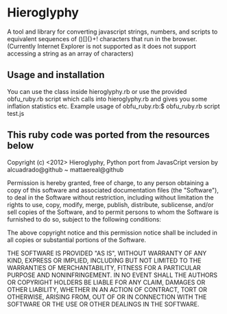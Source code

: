 # Hieroglyphy

A tool and library for converting javascript strings, numbers, and scripts to
equivalent sequences of ()[]{}+! characters that run in the browser.
(Currently Internet Explorer is not supported as it does not support accessing
a string as an array of characters)

## Usage and installation

You can use the class inside hieroglyphy.rb or use the provided obfu_ruby.rb script
which calls into hieroglyphy.rb and gives you some inflation statistics etc.
Example usage of obfu_ruby.rb:$ obfu_ruby.rb script test.js

## This ruby code was ported from the resources below

Copyright (c) <2012> <Patricio Palladino>
Hieroglyphy, Python port from JavasCript version by <Patricio Palladino>
alcuadrado@github ~ mattaereal@github

Permission is hereby granted, free of charge, to any person obtaining a copy of
this software and associated documentation files (the "Software"), to deal in
the Software without restriction, including without limitation the rights to
use, copy, modify, merge, publish, distribute, sublicense, and/or sell copies of
the Software, and to permit persons to whom the Software is furnished to do so,
subject to the following conditions:

The above copyright notice and this permission notice shall be included in all
copies or substantial portions of the Software.

THE SOFTWARE IS PROVIDED "AS IS", WITHOUT WARRANTY OF ANY KIND, EXPRESS OR
IMPLIED, INCLUDING BUT NOT LIMITED TO THE WARRANTIES OF MERCHANTABILITY, FITNESS
FOR A PARTICULAR PURPOSE AND NONINFRINGEMENT. IN NO EVENT SHALL THE AUTHORS OR
COPYRIGHT HOLDERS BE LIABLE FOR ANY CLAIM, DAMAGES OR OTHER LIABILITY, WHETHER
IN AN ACTION OF CONTRACT, TORT OR OTHERWISE, ARISING FROM, OUT OF OR IN
CONNECTION WITH THE SOFTWARE OR THE USE OR OTHER DEALINGS IN THE SOFTWARE.
